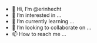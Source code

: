 - 👋 Hi, I’m @erinhecht
- 👀 I’m interested in ...
- 🌱 I’m currently learning ...
- 💞️ I’m looking to collaborate on ...
- 📫 How to reach me ...

<!---
erinhecht/erinhecht is a ✨ special ✨ repository because its `README.md` (this file) appears on your GitHub profile.
You can click the Preview link to take a look at your changes.
--->
